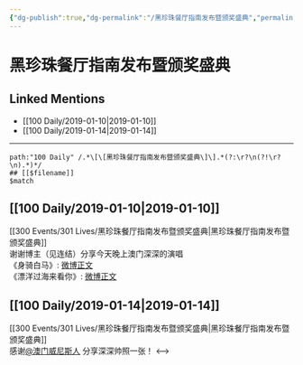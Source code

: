 ```yaml
---
{"dg-publish":true,"dg-permalink":"/黑珍珠餐厅指南发布暨颁奖盛典","permalink":"/黑珍珠餐厅指南发布暨颁奖盛典/","created":"2022-12-22T14:04:32.000+08:00","updated":"2023-04-10T16:34:07.494+08:00"}
---
```


# 黑珍珠餐厅指南发布暨颁奖盛典

## Linked Mentions
- [[100 Daily/2019-01-10\|2019-01-10]]
- [[100 Daily/2019-01-14\|2019-01-14]]


---

```expander
path:"100 Daily" /.*\[\[黑珍珠餐厅指南发布暨颁奖盛典\]\].*(?:\r?\n(?!\r?\n).*)*/
## [[$filename]]
$match
```
## [[100 Daily/2019-01-10\|2019-01-10]]
[[300 Events/301 Lives/黑珍珠餐厅指南发布暨颁奖盛典\|黑珍珠餐厅指南发布暨颁奖盛典]]  
谢谢博主（见连结）分享今天晚上澳门深深的演唱  
《身骑白马》: [微博正文](https://m.weibo.cn/1877801665/4327025600160115)  
《漂洋过海来看你》: [微博正文](https://m.weibo.cn/1877801665/4327042256461395)
## [[100 Daily/2019-01-14\|2019-01-14]]
[[300 Events/301 Lives/黑珍珠餐厅指南发布暨颁奖盛典\|黑珍珠餐厅指南发布暨颁奖盛典]]  
感谢[@澳门威尼斯人](https://weibo.com/n/%E6%BE%B3%E9%97%A8%E5%A8%81%E5%B0%BC%E6%96%AF%E4%BA%BA) 分享深深帅照一张！
<-->